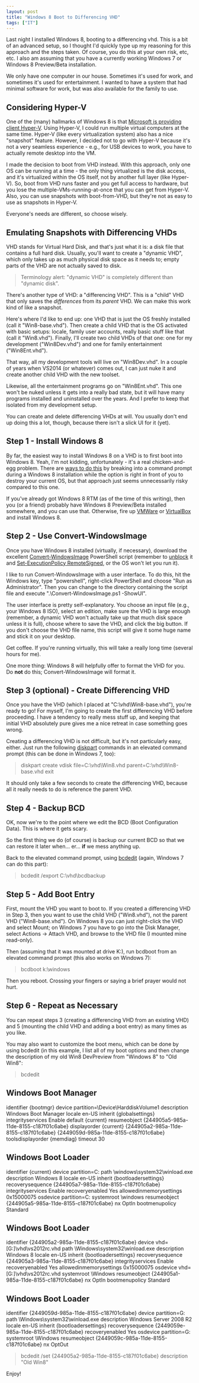 ```yaml
---
layout: post
title: "Windows 8 Boot to Differencing VHD"
tags: ["IT"]
---
```



Last night I installed Windows 8, booting to a differencing vhd. This is a bit of an advanced setup, so I thought I'd quickly type up my reasoning for this approach and the steps taken. Of course, you do this at your own risk, etc, etc. I also am assuming that you have a currently working Windows 7 or Windows 8 Preview/Beta installation.





We only have one computer in our house. Sometimes it's used for work, and sometimes it's used for entertainment. I wanted to have a system that had minimal software for work, but was also available for the family to use.



## Considering Hyper-V



One of the (many) hallmarks of Windows 8 is that [Microsoft is providing client Hyper-V](http://blogs.msdn.com/b/b8/archive/2011/09/07/bringing-hyper-v-to-windows-8.aspx). Using Hyper-V, I could run multiple virtual computers at the same time. Hyper-V (like every virtualization system) also has a nice "snapshot" feature. However, I decided not to go with Hyper-V because it's not a very seamless experience - e.g., for USB devices to work, you have to actually remote desktop into the VM.





I made the decision to boot from VHD instead. With this approach, only one OS can be running at a time - the only thing virtualized is the disk access, and it's virtualized within the OS itself, not by another full layer (like Hyper-V). So, boot from VHD runs faster and you get full access to hardware, but you lose the multiple-VMs-running-at-once that you can get from Hyper-V. Also, you can use snapshots with boot-from-VHD, but they're not as easy to use as snapshots in Hyper-V.





Everyone's needs are different, so choose wisely.



## Emulating Snapshots with Differencing VHDs



VHD stands for Virtual Hard Disk, and that's just what it is: a disk file that contains a full hard disk. Usually, you'll want to create a "dynamic VHD", which only takes up as much physical disk space as it needs to; empty parts of the VHD are not actually saved to disk.



> Terminology alert: "dynamic VHD" is completely different than "dynamic disk".




There's another type of VHD: a "differencing VHD". This is a "child" VHD that only saves the _differences_ from its _parent_ VHD. We can make this work kind of like a snapshot.





Here's where I'd like to end up: one VHD that is just the OS freshly installed (call it "Win8-base.vhd"). Then create a child VHD that is the OS activated with basic setups: locale, family user accounts, really basic stuff like that (call it "Win8.vhd"). Finally, I'll create two child VHDs of that one: one for my development ("Win8Dev.vhd") and one for family entertainment ("Win8Ent.vhd").





That way, all my development tools will live on "Win8Dev.vhd". In a couple of years when VS2014 (or whatever) comes out, I can just nuke it and create another child VHD with the new toolset.





Likewise, all the entertainment programs go on "Win8Ent.vhd". This one won't be nuked unless it gets into a really bad state, but it will have many programs installed and uninstalled over the years. And I prefer to keep that isolated from my development setup.





You can create and delete differencing VHDs at will. You usually don't end up doing this a lot, though, because there isn't a slick UI for it (yet).



## Step 1 - Install Windows 8



By far, the easiest way to install Windows 8 on a VHD is to first boot into Windows 8. Yeah, I'm not kidding, unfortunately - it's a real chicken-and-egg problem. There are [ways to do this](http://www.hanselman.com/blog/GuideToInstallingAndBootingWindows8DeveloperPreviewOffAVHDVirtualHardDisk.aspx) by breaking into a command prompt during a Windows 8 installation while the option is right in front of you to destroy your current OS, but that approach just seems unnecessarily risky compared to this one.





If you've already got Windows 8 RTM (as of the time of this writing), then you (or a friend) probably have Windows 8 Preview/Beta installed somewhere, and you can use that. Otherwise, fire up [VMWare](http://www.vmware.com/products/player/) or [VirtualBox](https://www.virtualbox.org/) and install Windows 8.



## Step 2 - Use Convert-WindowsImage



Once you have Windows 8 installed (virtually, if necessary), download the excellent [Convert-WindowsImage](http://gallery.technet.microsoft.com/scriptcenter/Convert-WindowsImageps1-0fe23a8f) PowerShell script (remember to [unblock](http://support.microsoft.com/kb/883260) it and [Set-ExecutionPolicy RemoteSigned](http://technet.microsoft.com/en-us/library/ee176961.aspx), or the OS won't let you run it).





I like to run Convert-WindowsImage with a user interface. To do this, hit the Windows key, type "powershell", right-click PowerShell and choose "Run as Administrator". Then you can change to the directory containing the script file and execute ".\Convert-WindowsImage.ps1 -ShowUI".





The user interface is pretty self-explanatory. You choose an input file (e.g., your Windows 8 ISO), select an edition, make sure the VHD is large enough (remember, a dynamic VHD won't actually take up that much disk space unless it is full), choose where to save the VHD, and click the big button. If you don't choose the VHD file name, this script will give it some huge name and stick it on your desktop.





Get coffee. If you're running virtually, this will take a really long time (several hours for me).





One more thing: Windows 8 will helpfully offer to format the VHD for you. Do **not** do this; Convert-WindowsImage will format it.



## Step 3 (optional) - Create Differencing VHD



Once you have the VHD (which I placed at "C:\vhd\Win8-base.vhd"), you're ready to go! For myself, I'm going to create the first differencing VHD before proceeding. I have a tendency to really mess stuff up, and keeping that initial VHD absolutely pure gives me a nice retreat in case something goes wrong.





Creating a differencing VHD is not difficult, but it's not particularly easy, either. Just run the following [diskpart](http://technet.microsoft.com/en-us/library/cc770877) commands in an elevated command prompt (this can be done in Windows 7, too):




> diskpart
> create vdisk file=C:\vhd\Win8.vhd parent=C:\vhd\Win8-base.vhd
> exit




It should only take a few seconds to create the differencing VHD, because all it really needs to do is reference the parent VHD.



## Step 4 - Backup BCD



OK, now we're to the point where we edit the BCD (Boot Configuration Data). This is where it gets scary.





So the first thing we do (of course) is backup our current BCD so that we can restore it later when... er... **if** we mess anything up.





Back to the elevated command prompt, using [bcdedit](http://technet.microsoft.com/en-us/library/cc731662.aspx) (again, Windows 7 can do this part):




> bcdedit /export C:\vhd\bcdbackup


## Step 5 - Add Boot Entry



First, mount the VHD you want to boot to. If you created a differencing VHD in Step 3, then you want to use the child VHD ("Win8.vhd"), not the parent VHD ("Win8-base.vhd"). On Windows 8 you can just right-click the VHD and select Mount; on Windows 7 you have to go into the Disk Manager, select Actions -> Attach VHD, and browse to the VHD file (I mounted mine read-only).





Then (assuming that it was mounted at drive K:), run bcdboot from an elevated command prompt (this also works on Windows 7):




> bcdboot k:\windows




Then you reboot. Crossing your fingers or saying a brief prayer would not hurt.



## Step 6 - Repeat as Necessary



You can repeat steps 3 (creating a differencing VHD from an existing VHD) and 5 (mounting the child VHD and adding a boot entry) as many times as you like.





You may also want to customize the boot menu, which can be done by using bcdedit (in this example, I list all of my boot options and then change the description of my old Win8 DevPreview from "Windows 8" to "Old Win8":




> bcdedit

Windows Boot Manager
--------------------
identifier              {bootmgr}
device                  partition=\Device\HarddiskVolume1
description             Windows Boot Manager
locale                  en-US
inherit                 {globalsettings}
integrityservices       Enable
default                 {current}
resumeobject            {244905a5-985a-11de-8155-c187f01c6abe}
displayorder            {current}
                        {244905a2-985a-11de-8155-c187f01c6abe}
                        {2449059d-985a-11de-8155-c187f01c6abe}
toolsdisplayorder       {memdiag}
timeout                 30

Windows Boot Loader
-------------------
identifier              {current}
device                  partition=C:
path                    \windows\system32\winload.exe
description             Windows 8
locale                  en-US
inherit                 {bootloadersettings}
recoverysequence        {244905a7-985a-11de-8155-c187f01c6abe}
integrityservices       Enable
recoveryenabled         Yes
allowedinmemorysettings 0x15000075
osdevice                partition=C:
systemroot              \windows
resumeobject            {244905a5-985a-11de-8155-c187f01c6abe}
nx                      OptIn
bootmenupolicy          Standard

Windows Boot Loader
-------------------
identifier              {244905a2-985a-11de-8155-c187f01c6abe}
device                  vhd=[G:]\vhd\vs2012rc.vhd
path                    \Windows\system32\winload.exe
description             Windows 8
locale                  en-US
inherit                 {bootloadersettings}
recoverysequence        {244905a3-985a-11de-8155-c187f01c6abe}
integrityservices       Enable
recoveryenabled         Yes
allowedinmemorysettings 0x15000075
osdevice                vhd=[G:]\vhd\vs2012rc.vhd
systemroot              \Windows
resumeobject            {244905a1-985a-11de-8155-c187f01c6abe}
nx                      OptIn
bootmenupolicy          Standard

Windows Boot Loader
-------------------
identifier              {2449059d-985a-11de-8155-c187f01c6abe}
device                  partition=G:
path                    \Windows\system32\winload.exe
description             Windows Server 2008 R2
locale                  en-US
inherit                 {bootloadersettings}
recoverysequence        {2449059e-985a-11de-8155-c187f01c6abe}
recoveryenabled         Yes
osdevice                partition=G:
systemroot              \Windows
resumeobject            {2449059c-985a-11de-8155-c187f01c6abe}
nx                      OptOut

> bcdedit /set {244905a2-985a-11de-8155-c187f01c6abe} description "Old Win8"




Enjoy!


